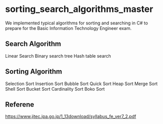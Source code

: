 # sorting_search_algorithms_master
We implemented typical algorithms for sorting and searching in C# to prepare for the Basic Information Technology Engineer exam.

## Search Algorithm
Linear Search
Binary search tree
Hash table search


## Sorting Algorithm
Selection Sort
Insertion Sort
Bubble Sort
Quick Sort
Heap Sort
Merge Sort
Shell Sort
Bucket Sort
Cardinality Sort
Boko Sort

## Referene
https://www.jitec.ipa.go.jp/1_13download/syllabus_fe_ver7_2.pdf
